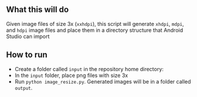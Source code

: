 ## What this will do

Given image files of size 3x (`xxhdpi`), this script will generate `xhdpi`, `mdpi`, and `hdpi` image files and place them in a directory structure that Android Studio can import

## How to run

- Create a folder called `input` in the repository home directory:
- In the `input` folder, place png files with size 3x
- Run `python image_resize.py`. Generated images will be in a folder called `output`.
